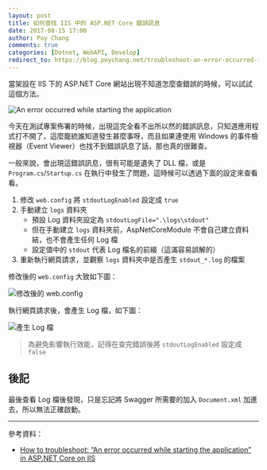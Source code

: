 ```yaml
---
layout: post
title: 如何查找 IIS 中的 ASP.NET Core 錯誤訊息
date: 2017-08-15 17:00
author: Poy Chang
comments: true
categories: [Dotnet, WebAPI, Develop]
redirect_to: https://blog.poychang.net/troubleshoot-an-error-occurred-in-asp-dot-net-core-on-iis/
---
```


當架設在 IIS 下的 ASP.NET Core 網站出現不知道怎麼查錯誤的時候，可以試試這個方法。

![An error occurred while starting the application](http://i.imgur.com/uZ3EYe2.png)

今天在測試專案佈署的時候，出現這完全看不出所以然的錯誤訊息，只知道應用程式打不開了，這麼籠統誰知道發生甚麼事呀，而且如果連使用 Windows 的事件檢視器（Event Viewer）也找不到錯誤訊息了話，那也真的很難查。

一般來說，會出現這錯誤訊息，很有可能是遺失了 DLL 檔，或是 `Program.cs`/`Startup.cs` 在執行中發生了問題，這時候可以透過下面的設定來查看看。

1. 修改 `web.config` 將 `stdoutLogEnabled` 設定成 `true`
2. 手動建立 `logs` 資料夾
	* 預設 Log 資料夾設定為 `stdoutLogFile=".\logs\stdout"`
	* 但在手動建立 `logs` 資料夾前，AspNetCoreModule 不會自己建立資料結，也不會產生任何 Log 檔
	* 設定值中的 `stdout` 代表 Log 檔名的前綴（這滿容易誤解的）
3. 重新執行網頁請求，並觀察 `logs` 資料夾中是否產生 `stdout_*.log` 的檔案

修改後的 `web.config` 大致如下圖：

![修改後的 web.config](http://i.imgur.com/PqWNrRo.png)

執行網頁請求後，會產生 Log 檔，如下圖：

![產生 Log 檔](http://i.imgur.com/QWiis0z.png)

>為避免影響執行效能，記得在查完錯誤後將 `stdoutLogEnabled` 設定成 `false`

## 後記

最後查看 Log 檔後發現，只是忘記將 Swagger 所需要的加入 `Document.xml` 加進去，所以無法正確啟動。

----------

參考資料：

* [How to troubleshoot: “An error occurred while starting the application” in ASP.NET Core on IIS](https://scottsauber.com/2017/04/10/how-to-troubleshoot-an-error-occurred-while-starting-the-application-in-asp-net-core-on-iis/)